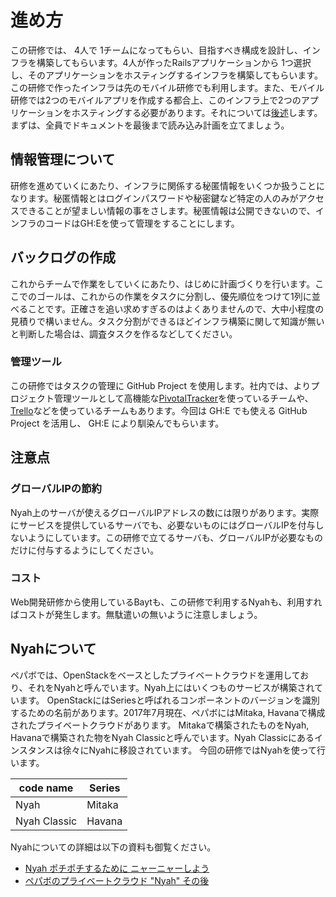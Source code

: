 # 進め方

この研修では、 4人で 1チームになってもらい、目指すべき構成を設計し、インフラを構築してもらいます。4人が作ったRailsアプリケーションから 1つ選択し、そのアプリケーションをホスティングするインフラを構築してもらいます。この研修で作ったインフラは先のモバイル研修でも利用します。また、モバイル研修では2つのモバイルアプリを作成する都合上、このインフラ上で2つのアプリケーションをホスティングする必要があります。それについては[後述](./virtualhost.md)します。
まずは、全員でドキュメントを最後まで読み込み計画を立てましょう。

## 情報管理について

研修を進めていくにあたり、インフラに関係する秘匿情報をいくつか扱うことになります。秘匿情報とはログインパスワードや秘密鍵など特定の人のみがアクセスできることが望ましい情報の事をさします。秘匿情報は公開できないので、インフラのコードはGH:Eを使って管理をすることにします。

## バックログの作成

これからチームで作業をしていくにあたり、はじめに計画づくりを行います。ここでのゴールは、これからの作業をタスクに分割し、優先順位をつけて1列に並べることです。正確さを追い求めすぎるのはよくありませんので、大中小程度の見積りで構いません。タスク分割ができるほどインフラ構築に関して知識が無いと判断した場合は、調査タスクを作るなどしてください。

### 管理ツール

この研修ではタスクの管理に GitHub Project を使用します。社内では、よりプロジェクト管理ツールとして高機能な[PivotalTracker](https://www.pivotaltracker.com)を使っているチームや、[Trello](https://trello.com)などを使っているチームもあります。今回は GH:E でも使える GitHub Project を活用し、 GH:E により馴染んでもらいます。

## 注意点

### グローバルIPの節約

Nyah上のサーバが使えるグローバルIPアドレスの数には限りがあります。実際にサービスを提供しているサーバでも、必要ないものにはグローバルIPを付与しないようにしています。この研修で立てるサーバも、グローバルIPが必要なものだけに付与するようにしてください。

### コスト

Web開発研修から使用しているBaytも、この研修で利用するNyahも、利用すればコストが発生します。無駄遣いの無いように注意しましょう。

## Nyahについて

ペパボでは、OpenStackをベースとしたプライベートクラウドを運用しており、それをNyahと呼んでいます。Nyah上にはいくつものサービスが構築されています。
OpenStackにはSeriesと呼ばれるコンポーネントのバージョンを識別するための名前があります。2017年7月現在、ペパボにはMitaka, Havanaで構成されたプライベートクラウドがあります。
Mitakaで構築されたものをNyah, Havanaで構築された物をNyah Classicと呼んでいます。Nyah Classicにあるインスタンスは徐々にNyahに移設されています。
今回の研修ではNyahを使って行います。

| code name | Series |
| --- | --- |
| Nyah | Mitaka |
| Nyah Classic | Havana |

Nyahについての詳細は以下の資料も御覧ください。

- [Nyah ポチポチするために ニャーニャーしよう](http://www.slideshare.net/ume3_/pb-tc01-bob001)
- [ペパボのプライベートクラウド "Nyah" その後](https://speakerdeck.com/tnmt/pepabos-privatecloud-nyah-after-that)
